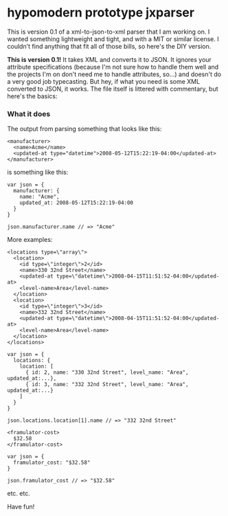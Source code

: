 # hypomodern prototype jxparser

This is version 0.1 of a xml-to-json-to-xml parser that I am working on. I wanted something lightweight and tight, and with a MIT or similar license. I couldn't find anything that fit all of those bills, so here's the DIY version.

**This is version 0.1!** It takes XML and converts it to JSON. It ignores your attribute specifications (because I'm not sure how to handle them well and the projects I'm on don't need me to handle attributes, so...) and doesn't do a very good job typecasting. But hey, if what you need is some XML converted to JSON, it works. The file itself is littered with commentary, but here's the basics:

### What it does

The output from parsing something that looks like this:

    <manufacturer>
      <name>Acme</name>
      <updated-at type="datetime">2008-05-12T15:22:19-04:00</updated-at>
    </manufacturer>

is something like this:

    var json = {
      manufacturer: {
        name: "Acme",
        updated_at: 2008-05-12T15:22:19-04:00
      }
    }

    json.manufacturer.name // => "Acme"

More examples:

    <locations type=\"array\">
      <location>
        <id type=\"integer\">2</id>
        <name>330 32nd Street</name>
        <updated-at type=\"datetime\">2008-04-15T11:51:52-04:00</updated-at>
        <level-name>Area</level-name>
      </location>
      <location>
        <id type=\"integer\">3</id>
        <name>332 32nd Street</name>
        <updated-at type=\"datetime\">2008-04-15T11:51:52-04:00</updated-at>
        <level-name>Area</level-name>
      </location>
    </locations>

    var json = {
      locations: {
        location: [
          { id: 2, name: "330 32nd Street", level_name: "Area", updated_at:...},
          { id: 3, name: "332 32nd Street", level_name: "Area", updated_at:...}
        ]
      }
    }

    json.locations.location[1].name // => "332 32nd Street"

    <framulator-cost>
      $32.58
    </framulator-cost>

    var json = { 
      framulator_cost: "$32.58"
    }

    json.framulator_cost // => "$32.58"
    
etc. etc.

Have fun!